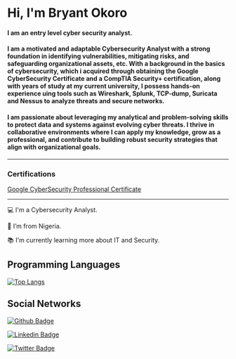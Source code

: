 <h1>Hi, I'm Bryant Okoro</h1>
<h4>I am an entry level cyber security analyst.</h4><h4> I am a motivated and adaptable Cybersecurity Analyst with a strong foundation in identifying vulnerabilities, mitigating risks, and safeguarding organizational assets, etc. 
With a background in the basics of cybersecurity, which i acquired through obtaining the Google CyberSecurity Certificate and a CompTIA Security+ certification, along with years of study
at my current university, I possess hands-on experience uing tools such as Wireshark, Splunk, TCP-dump, Suricata and Nessus to analyze threats and secure networks.</h4>

<h4></h4>

<h4>
I am passionate about leveraging my analytical and problem-solving skills to protect data and systems against evolving cyber threats. I thrive in collaborative environments where I can apply my knowledge, grow as a professional, and contribute to building robust security strategies that align with organizational goals.</h4>
<hr></hr>
<h3>Certifications</h3>
<a href="https://www.credly.com/go/iUgUsYpq">Google CyberSecurity Professional Certificate</a>
<hr></hr>

:computer: I'm a Cybersecurity Analyst.

:house_with_garden: I’m from Nigeria.

:books: I'm currently learning more about IT and Security.

## Programming Languages

[![Top Langs](https://github-readme-stats.vercel.app/api/top-langs/?username=CyberSecurityUP&langs_count=8)](https://github.com/bryant-okoro/github-readme-stats)

## Social Networks

[![Github Badge](https://img.shields.io/badge/-Github-000?style=flat-square&logo=Github&logoColor=white&link=https://github.com/Bryant-okoro)](https://github.com/Bryant-okoro)

[![Linkedin Badge](https://img.shields.io/badge/-LinkedIn-blue?style=flat-square&logo=Linkedin&logoColor=white&link=https://www.linkedin.com/in/bryant-okoro)](https://www.linkedin.com/in/bryant-okoro/)

[![Twitter Badge](https://img.shields.io/badge/Twitter-1DA1F2?style=for-the-badge&logo=twitter&logoColor=white&link=https://twitter.com/C0d3C4z)](https://twitter.com/C0d3C4z)
<!---
Bryant-okoro/Bryant-okoro is a ✨ special ✨ repository because its `README.md` (this file) appears on your GitHub profile.
You can click the Preview link to take a look at your changes.
--->
